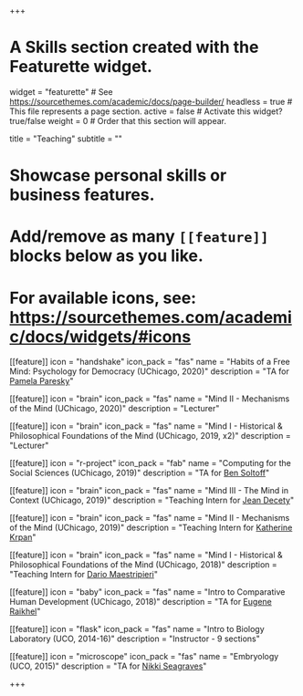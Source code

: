 +++
# A Skills section created with the Featurette widget.
widget = "featurette"  # See https://sourcethemes.com/academic/docs/page-builder/
headless = true  # This file represents a page section.
active = false  # Activate this widget? true/false
weight =  0 # Order that this section will appear.

title = "Teaching"
subtitle = ""

# Showcase personal skills or business features.
# 
# Add/remove as many `[[feature]]` blocks below as you like.
# 
# For available icons, see: https://sourcethemes.com/academic/docs/widgets/#icons


[[feature]]
  icon = "handshake"
  icon_pack = "fas"
  name = "Habits of a Free Mind: Psychology for Democracy (UChicago, 2020)"
  description = "TA for [Pamela Paresky](https://www.psychologytoday.com/us/experts/pamela-b-paresky-phd)"
  

[[feature]]
  icon = "brain"
  icon_pack = "fas"
  name = "Mind II - Mechanisms of the Mind (UChicago, 2020)"
  description = "Lecturer"
 
[[feature]]
  icon = "brain"
  icon_pack = "fas"
  name = "Mind I - Historical & Philosophical Foundations of the Mind (UChicago, 2019, x2)"
  description = "Lecturer"


[[feature]]
  icon = "r-project"
  icon_pack = "fab"
  name = "Computing for the Social Sciences (UChicago, 2019)"
  description = "TA for [Ben Soltoff](https://macss.uchicago.edu/directory/benjamin-soltoff)"

 
[[feature]]
  icon = "brain"
  icon_pack = "fas"
  name = "Mind III - The Mind in Context (UChicago, 2019)"
  description = "Teaching Intern for [Jean Decety](https://psychology.uchicago.edu/directory/jean-decety)"


[[feature]]
  icon = "brain"
  icon_pack = "fas"
  name = "Mind II - Mechanisms of the Mind (UChicago, 2019)"
  description = "Teaching Intern for [Katherine Krpan](https://psychology.uchicago.edu/directory/katherine-krpan)"
 
 
[[feature]]
  icon = "brain"
  icon_pack = "fas"
  name = "Mind I - Historical & Philosophical Foundations of the Mind (UChicago, 2018)"
  description = "Teaching Intern for [Dario Maestripieri](http://primate.uchicago.edu/dario-maestripieri.html)"
  
  
[[feature]]
  icon = "baby"
  icon_pack = "fas"
  name = "Intro to Comparative Human Development (UChicago, 2018)"
  description = "TA for [Eugene Raikhel](https://humdev.uchicago.edu/directory/eugene-raikhel)"



[[feature]]
  icon = "flask"
  icon_pack = "fas"
  name = "Intro to Biology Laboratory (UCO, 2014-16)"
  description = "Instructor - 9 sections"



[[feature]]
  icon = "microscope"
  icon_pack = "fas"
  name = "Embryology (UCO, 2015)"
  description = "TA for [Nikki Seagraves](https://www3.uco.edu/centraldirectory/profiles/853540)"

+++
